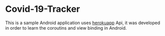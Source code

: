 # Covid-19-Tracker

This is a sample Android application uses [herokuapp](https://corona-virus-stats.herokuapp.com) Api, it was developed in order to learn the coroutins and view binding in Android.
